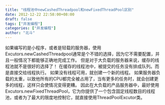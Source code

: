 ```yaml
---
title: "线程池中newCashedThreadpool和newFixedThreadPool区别"
date: 2012-12-22 22:58:00+08:00
draft: false
tags: ["并发编程"]
categories: ["并发编程"]
author: "北斗"
---
```

如果编写的是小程序，或者是轻载的服务器，使用Excutors.newCashedThreadpool通常是个不错的选择，因为它不需要配置，并且一般情况下都能够正确地完成工作。
但是对于大负载的服务器来说，缓存的线程池就不是很好的选择了！
在缓存的线程池中，被提交的任务没有排成队列。而是直接交给线程执行。
如果没有线程可用，就创建一个新的线程。
如果服务器负载的太重，以致他所有的CPU都完全被占用了，当有更多的任务时，就会创建更多的线程，这样只会使情况变得更糟。
因此在大负载的产品服务器中，最好使用Excutors.newFixedThreadPool，它为你提供了一个包含固定线程数目的线程池，或者为了最大的限度地控制它，就直接使用ThreadPoolExcutor类。